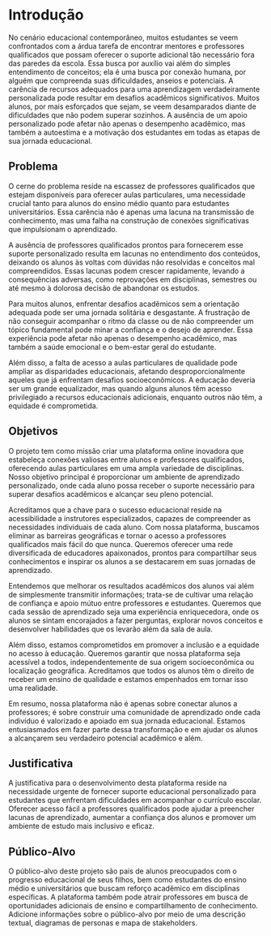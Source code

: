 # Introdução


No cenário educacional contemporâneo, muitos estudantes se veem confrontados com a árdua tarefa de encontrar mentores e professores qualificados que possam oferecer o suporte adicional tão necessário fora das paredes da escola. Essa busca por auxílio vai além do simples entendimento de conceitos; ela é uma busca por conexão humana, por alguém que compreenda suas dificuldades, anseios e potenciais.
A carência de recursos adequados para uma aprendizagem verdadeiramente personalizada pode resultar em desafios acadêmicos significativos. Muitos alunos, por mais esforçados que sejam, se veem desamparados diante de dificuldades que não podem superar sozinhos. A ausência de um apoio personalizado pode afetar não apenas o desempenho acadêmico, mas também a autoestima e a motivação dos estudantes em todas as etapas de sua jornada educacional.

## Problema
O cerne do problema reside na escassez de professores qualificados que estejam disponíveis para oferecer aulas particulares, uma necessidade crucial tanto para alunos do ensino médio quanto para estudantes universitários. Essa carência não é apenas uma lacuna na transmissão de conhecimento, mas uma falha na construção de conexões significativas que impulsionam o aprendizado.

A ausência de professores qualificados prontos para fornecerem esse suporte personalizado resulta em lacunas no entendimento dos conteúdos, deixando os alunos às voltas com dúvidas não resolvidas e conceitos mal compreendidos. Essas lacunas podem crescer rapidamente, levando a consequências adversas, como reprovações em disciplinas, semestres ou até mesmo à dolorosa decisão de abandonar os estudos.

Para muitos alunos, enfrentar desafios acadêmicos sem a orientação adequada pode ser uma jornada solitária e desgastante. A frustração de não conseguir acompanhar o ritmo da classe ou de não compreender um tópico fundamental pode minar a confiança e o desejo de aprender. Essa experiência pode afetar não apenas o desempenho acadêmico, mas também a saúde emocional e o bem-estar geral do estudante.

Além disso, a falta de acesso a aulas particulares de qualidade pode ampliar as disparidades educacionais, afetando desproporcionalmente aqueles que já enfrentam desafios socioeconômicos. A educação deveria ser um grande equalizador, mas quando alguns alunos têm acesso privilegiado a recursos educacionais adicionais, enquanto outros não têm, a equidade é comprometida.


## Objetivos

O projeto tem como missão criar uma plataforma online inovadora que estabeleça conexões valiosas entre alunos e professores qualificados, oferecendo aulas particulares em uma ampla variedade de disciplinas. Nosso objetivo principal é proporcionar um ambiente de aprendizado personalizado, onde cada aluno possa receber o suporte necessário para superar desafios acadêmicos e alcançar seu pleno potencial.

Acreditamos que a chave para o sucesso educacional reside na acessibilidade a instrutores especializados, capazes de compreender as necessidades individuais de cada aluno. Com nossa plataforma, buscamos eliminar as barreiras geográficas e tornar o acesso a professores qualificados mais fácil do que nunca. Queremos oferecer uma rede diversificada de educadores apaixonados, prontos para compartilhar seus conhecimentos e inspirar os alunos a se destacarem em suas jornadas de aprendizado.

Entendemos que melhorar os resultados acadêmicos dos alunos vai além de simplesmente transmitir informações; trata-se de cultivar uma relação de confiança e apoio mútuo entre professores e estudantes. Queremos que cada sessão de aprendizado seja uma experiência enriquecedora, onde os alunos se sintam encorajados a fazer perguntas, explorar novos conceitos e desenvolver habilidades que os levarão além da sala de aula.

Além disso, estamos comprometidos em promover a inclusão e a equidade no acesso à educação. Queremos garantir que nossa plataforma seja acessível a todos, independentemente de sua origem socioeconômica ou localização geográfica. Acreditamos que todos os alunos têm o direito de receber um ensino de qualidade e estamos empenhados em tornar isso uma realidade.

Em resumo, nossa plataforma não é apenas sobre conectar alunos a professores; é sobre construir uma comunidade de aprendizado onde cada indivíduo é valorizado e apoiado em sua jornada educacional. Estamos entusiasmados em fazer parte dessa transformação e em ajudar os alunos a alcançarem seu verdadeiro potencial acadêmico e além.
 


## Justificativa

A justificativa para o desenvolvimento desta plataforma reside na necessidade urgente de fornecer suporte educacional personalizado para estudantes que enfrentam dificuldades em acompanhar o currículo escolar. Oferecer acesso fácil a professores qualificados pode ajudar a preencher lacunas de aprendizado, aumentar a confiança dos alunos e promover um ambiente de estudo mais inclusivo e eficaz.



## Público-Alvo

O público-alvo deste projeto são pais de alunos preocupados com o progresso educacional de seus filhos, bem como estudantes do ensino médio e universitários que buscam reforço acadêmico em disciplinas específicas. A plataforma também pode atrair professores em busca de oportunidades adicionais de ensino e compartilhamento de conhecimento.
Adicione informações sobre o público-alvo por meio de uma descrição textual, diagramas de personas e mapa de stakeholders.


